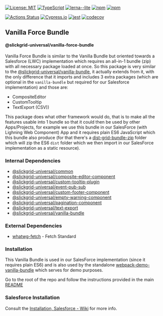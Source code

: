 [![License: MIT](https://img.shields.io/badge/License-MIT-yellow.svg)](https://opensource.org/licenses/MIT)
[![TypeScript](https://img.shields.io/badge/%3C%2F%3E-TypeScript-%230074c1.svg)](http://www.typescriptlang.org/)
[![lerna--lite](https://img.shields.io/badge/maintained%20with-lerna--lite-e137ff)](https://github.com/slickclub/lerna-lite)
[![npm](https://img.shields.io/npm/v/@slickgrid-universal/vanilla-force-bundle.svg)](https://www.npmjs.com/package/@slickgrid-universal/vanilla-force-bundle)
[![npm](https://img.shields.io/npm/dy/@slickgrid-universal/vanilla-force-bundle)](https://www.npmjs.com/package/@slickgrid-universal/vanilla-force-bundle)

[![Actions Status](https://github.com/slickclub/slickgrid-universal/workflows/CI%20Build/badge.svg)](https://github.com/slickclub/slickgrid-universal/actions)
[![Cypress.io](https://img.shields.io/badge/tested%20with-Cypress-04C38E.svg)](https://www.cypress.io/)
[![jest](https://jestjs.io/img/jest-badge.svg)](https://github.com/facebook/jest)
[![codecov](https://codecov.io/gh/slickclub/slickgrid-universal/branch/master/graph/badge.svg)](https://codecov.io/gh/slickclub/slickgrid-universal)

## Vanilla Force Bundle
#### @slickgrid-universal/vanilla-force-bundle

Vanilla Force Bundle is similar to the Vanilla Bundle but oriented towards a Salesforce (LWC) implementation which requires an all-in-1 bundle (zip) with all necessary package loaded at once. So this package is very similar to the [@slickgrid-universal/vanilla-bundle](https://github.com/slickclub/slickgrid-universal/tree/master/packages/vanilla-bundle), it actually extends from it, with the only difference that it imports and includes 3 extra packages (which are optional in the `vanilla-bundle` but required for our Salesforce implementation) and those are:
- CompositeEditor
- CustomTooltip
- TextExport (CSV))

This package does what other framework would do, that is to make all the features usable into 1 bundle so that it could then be used by other Apps/Projects, for example we use this bundle in our SalesForce (with Lighning Web Component) App and it requires plain ES6 JavaScript which this bundle also produce (for that there's a [dist-grid-bundle-zip](https://github.com/slickclub/slickgrid-universal/tree/master/packages/vanilla-force-bundle/dist-grid-bundle-zip) folder which will zip the ES6 `dist` folder which we then import in our SalesForce implementation as a static resource).

### Internal Dependencies
- [@slickgrid-universal/common](https://github.com/slickclub/slickgrid-universal/tree/master/packages/common)
- [@slickgrid-universal/composite-editor-component](https://github.com/slickclub/slickgrid-universal/tree/master/packages/composite-editor-component)
- [@slickgrid-universal/custom-tooltip-plugin](https://github.com/slickclub/slickgrid-universal/tree/master/packages/custom-tooltip-plugin)
- [@slickgrid-universal/event-pub-sub](https://github.com/slickclub/slickgrid-universal/tree/master/packages/event-pub-sub)
- [@slickgrid-universal/custom-footer-component](https://github.com/slickclub/slickgrid-universal/tree/master/packages/custom-footer-component)
- [@slickgrid-universal/empty-warning-component](https://github.com/slickclub/slickgrid-universal/tree/master/packages/empty-warning-component)
- [@slickgrid-universal/pagination-component](https://github.com/slickclub/slickgrid-universal/tree/master/packages/pagination-component)
- [@slickgrid-universal/text-export](https://github.com/slickclub/slickgrid-universal/tree/master/packages/text-export)
- [@slickgrid-universal/vanilla-bundle](https://github.com/slickclub/slickgrid-universal/tree/master/packages/vanilla-bundle)

### External Dependencies
- [whatwg-fetch](https://github.com/whatwg/fetch) - Fetch Standard

### Installation
This Vanilla Bundle is used in our SalesForce implementation (since it requires plain ES6) and is also used by the standalone [webpack-demo-vanilla-bundle](https://github.com/slickclub/slickgrid-universal/tree/master/examples/webpack-demo-vanilla-bundle) which serves for demo purposes.

Go to the root of the repo and follow the instructions provided in the main [README](https://github.com/slickclub/slickgrid-universal#installation)

### Salesforce Installation
Consult the [Installation, Salesforce - Wiki](https://github.com/slickclub/slickgrid-universal/wiki/Installation---Salesforce-(LWC)) for more info.
